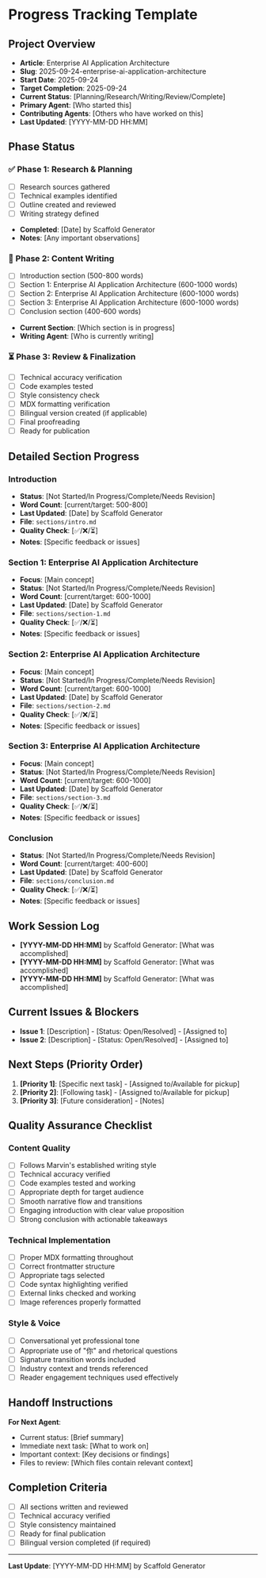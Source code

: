 # Progress Tracking Template

## Project Overview
- **Article**: Enterprise AI Application Architecture
- **Slug**: 2025-09-24-enterprise-ai-application-architecture
- **Start Date**: 2025-09-24
- **Target Completion**: 2025-09-24
- **Current Status**: [Planning/Research/Writing/Review/Complete]
- **Primary Agent**: [Who started this]
- **Contributing Agents**: [Others who have worked on this]
- **Last Updated**: [YYYY-MM-DD HH:MM]

## Phase Status

### ✅ Phase 1: Research & Planning
- [ ] Research sources gathered
- [ ] Technical examples identified
- [ ] Outline created and reviewed
- [ ] Writing strategy defined
- **Completed**: [Date] by Scaffold Generator
- **Notes**: [Any important observations]

### 🔄 Phase 2: Content Writing
- [ ] Introduction section (500-800 words)
- [ ] Section 1: Enterprise AI Application Architecture (600-1000 words)
- [ ] Section 2: Enterprise AI Application Architecture (600-1000 words)
- [ ] Section 3: Enterprise AI Application Architecture (600-1000 words)
- [ ] Conclusion section (400-600 words)
- **Current Section**: [Which section is in progress]
- **Writing Agent**: [Who is currently writing]

### ⏳ Phase 3: Review & Finalization
- [ ] Technical accuracy verification
- [ ] Code examples tested
- [ ] Style consistency check
- [ ] MDX formatting verification
- [ ] Bilingual version created (if applicable)
- [ ] Final proofreading
- [ ] Ready for publication

## Detailed Section Progress

### Introduction
- **Status**: [Not Started/In Progress/Complete/Needs Revision]
- **Word Count**: [current/target: 500-800]
- **Last Updated**: [Date] by Scaffold Generator
- **File**: `sections/intro.md`
- **Quality Check**: [✅/❌/⏳]
- **Notes**: [Specific feedback or issues]

### Section 1: Enterprise AI Application Architecture
- **Focus**: [Main concept]
- **Status**: [Not Started/In Progress/Complete/Needs Revision]
- **Word Count**: [current/target: 600-1000]
- **Last Updated**: [Date] by Scaffold Generator
- **File**: `sections/section-1.md`
- **Quality Check**: [✅/❌/⏳]
- **Notes**: [Specific feedback or issues]

### Section 2: Enterprise AI Application Architecture
- **Focus**: [Main concept]
- **Status**: [Not Started/In Progress/Complete/Needs Revision]
- **Word Count**: [current/target: 600-1000]
- **Last Updated**: [Date] by Scaffold Generator
- **File**: `sections/section-2.md`
- **Quality Check**: [✅/❌/⏳]
- **Notes**: [Specific feedback or issues]

### Section 3: Enterprise AI Application Architecture
- **Focus**: [Main concept]
- **Status**: [Not Started/In Progress/Complete/Needs Revision]
- **Word Count**: [current/target: 600-1000]
- **Last Updated**: [Date] by Scaffold Generator
- **File**: `sections/section-3.md`
- **Quality Check**: [✅/❌/⏳]
- **Notes**: [Specific feedback or issues]

### Conclusion
- **Status**: [Not Started/In Progress/Complete/Needs Revision]
- **Word Count**: [current/target: 400-600]
- **Last Updated**: [Date] by Scaffold Generator
- **File**: `sections/conclusion.md`
- **Quality Check**: [✅/❌/⏳]
- **Notes**: [Specific feedback or issues]

## Work Session Log
- **[YYYY-MM-DD HH:MM]** by Scaffold Generator: [What was accomplished]
- **[YYYY-MM-DD HH:MM]** by Scaffold Generator: [What was accomplished]
- **[YYYY-MM-DD HH:MM]** by Scaffold Generator: [What was accomplished]

## Current Issues & Blockers
- **Issue 1**: [Description] - [Status: Open/Resolved] - [Assigned to]
- **Issue 2**: [Description] - [Status: Open/Resolved] - [Assigned to]

## Next Steps (Priority Order)
1. **[Priority 1]**: [Specific next task] - [Assigned to/Available for pickup]
2. **[Priority 2]**: [Following task] - [Assigned to/Available for pickup]
3. **[Priority 3]**: [Future consideration] - [Notes]

## Quality Assurance Checklist

### Content Quality
- [ ] Follows Marvin's established writing style
- [ ] Technical accuracy verified
- [ ] Code examples tested and working
- [ ] Appropriate depth for target audience
- [ ] Smooth narrative flow and transitions
- [ ] Engaging introduction with clear value proposition
- [ ] Strong conclusion with actionable takeaways

### Technical Implementation
- [ ] Proper MDX formatting throughout
- [ ] Correct frontmatter structure
- [ ] Appropriate tags selected
- [ ] Code syntax highlighting verified
- [ ] External links checked and working
- [ ] Image references properly formatted

### Style & Voice
- [ ] Conversational yet professional tone
- [ ] Appropriate use of "你" and rhetorical questions
- [ ] Signature transition words included
- [ ] Industry context and trends referenced
- [ ] Reader engagement techniques used effectively

## Handoff Instructions
**For Next Agent**:
- Current status: [Brief summary]
- Immediate next task: [What to work on]
- Important context: [Key decisions or findings]
- Files to review: [Which files contain relevant context]

## Completion Criteria
- [ ] All sections written and reviewed
- [ ] Technical accuracy verified
- [ ] Style consistency maintained
- [ ] Ready for final publication
- [ ] Bilingual version completed (if required)

---
**Last Update**: [YYYY-MM-DD HH:MM] by Scaffold Generator